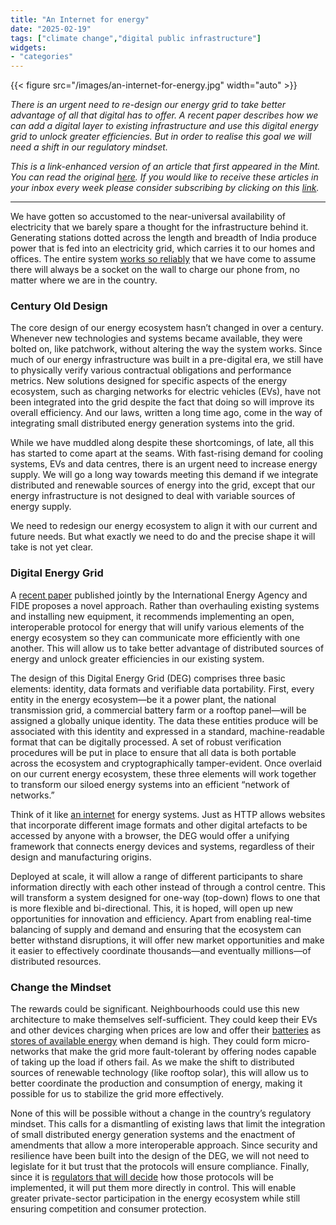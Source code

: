 ```yaml
---
title: "An Internet for energy"
date: "2025-02-19"
tags: ["climate change","digital public infrastructure"]
widgets: 
- "categories"
---
```


{{< figure src="/images/an-internet-for-energy.jpg" width="auto" >}}

_There is an urgent need to re-design our energy grid to take better advantage of all that digital has to offer. A recent paper describes how we can add a digital layer to existing infrastructure and use this digital energy grid to unlock greater efficiencies. But in order to realise this goal we will need a shift in our regulatory mindset._

<!--more-->
_This is a link-enhanced version of an article that first appeared in the Mint. You can read the original [here](https://www.livemint.com/opinion/online-views/network-of-networks-data-systems-india-electricity-supply-renewable-energy-grid-rooftop-solar-wind-green-energy-deg-11739776278088.html). If you would like to receive these articles in your inbox every week please consider subscribing by clicking on this [link](https://paragraph.xyz/@exmachina)._

---

We have gotten so accustomed to the near-universal availability of electricity that we barely spare a thought for the infrastructure behind it. Generating stations dotted across the length and breadth of India produce power that is fed into an electricity grid, which carries it to our homes and offices. The entire system [works so reliably](https://science.howstuffworks.com/environmental/energy/power.htm) that we have come to assume there will always be a socket on the wall to charge our phone from, no matter where we are in the country.

### Century Old Design

The core design of our energy ecosystem hasn’t changed in over a century. Whenever new technologies and systems became available, they were bolted on, like patchwork, without altering the way the system works. Since much of our energy infrastructure was built in a pre-digital era, we still have to physically verify various contractual obligations and performance metrics. New solutions designed for specific aspects of the energy ecosystem, such as charging networks for electric vehicles (EVs), have not been integrated into the grid despite the fact that doing so will improve its overall efficiency. And our laws, written a long time ago, come in the way of integrating small distributed energy generation systems into the grid.

While we have muddled along despite these shortcomings, of late, all this has started to come apart at the seams. With fast-rising demand for cooling systems, EVs and data centres, there is an urgent need to increase energy supply. We will go a long way towards meeting this demand if we integrate distributed and renewable sources of energy into the grid, except that our energy infrastructure is not designed to deal with variable sources of energy supply.

We need to redesign our energy ecosystem to align it with our current and future needs. But what exactly we need to do and the precise shape it will take is not yet clear.

### Digital Energy Grid

A [recent paper](https://energy.becknprotocol.io/wp-content/uploads/2025/01/DIGITAL_fide-deg-paper-250212-v13-1.pdf) published jointly by the International Energy Agency and FIDE proposes a novel approach. Rather than overhauling existing systems and installing new equipment, it recommends implementing an open, interoperable protocol for energy that will unify various elements of the energy ecosystem so they can communicate more efficiently with one another. This will allow us to take better advantage of distributed sources of energy and unlock greater efficiencies in our existing system.

The design of this Digital Energy Grid (DEG) comprises three basic elements: identity, data formats and verifiable data portability. First, every entity in the energy ecosystem—be it a power plant, the national transmission grid, a commercial battery farm or a rooftop panel—will be assigned a globally unique identity. The data these entities produce will be associated with this identity and expressed in a standard, machine-readable format that can be digitally processed. A set of robust verification procedures will be put in place to ensure that all data is both portable across the ecosystem and cryptographically tamper-evident. Once overlaid on our current energy ecosystem, these three elements will work together to transform our siloed energy systems into an efficient “network of networks.”

Think of it like [an internet](https://computer.howstuffworks.com/internet/basics/internet.htm?s1sid=oufth1ctj4hzfiw7mxctppun&srch_tag=vuwmtuq3pb6ki4tsuukuqmlerxep3yzl) for energy systems. Just as HTTP allows websites that incorporate different image formats and other digital artefacts to be accessed by anyone with a browser, the DEG would offer a unifying framework that connects energy devices and systems, regardless of their design and manufacturing origins.

Deployed at scale, it will allow a range of different participants to share information directly with each other instead of through a control centre. This will transform a system designed for one-way (top-down) flows to one that is more flexible and bi-directional. This, it is hoped, will open up new opportunities for innovation and efficiency. Apart from enabling real-time balancing of supply and demand and ensuring that the ecosystem can better withstand disruptions, it will offer new market opportunities and make it easier to effectively coordinate thousands—and eventually millions—of distributed resources.

### Change the Mindset

The rewards could be significant. Neighbourhoods could use this new architecture to make themselves self-sufficient. They could keep their EVs and other devices charging when prices are low and offer their [batteries](https://exmachina.in/28/02/2018/battery-harmonization-will-help-electric-vehicles/) as [stores of available energy](https://exmachina.in/30/06/2021/the-v2g-opportunity/) when demand is high. They could form micro-networks that make the grid more fault-tolerant by offering nodes capable of taking up the load if others fail. As we make the shift to distributed sources of renewable technology (like rooftop solar), this will allow us to better coordinate the production and consumption of energy, making it possible for us to stabilize the grid more effectively.

None of this will be possible without a change in the country’s regulatory mindset. This calls for a dismantling of existing laws that limit the integration of small distributed energy generation systems and the enactment of amendments that allow a more interoperable approach. Since security and resilience have been built into the design of the DEG, we will not need to legislate for it but trust that the protocols will ensure compliance. Finally, since it is [regulators that will decide](https://exmachina.in/09/11/2022/data-governance-the-dpi-way/) how those protocols will be implemented, it will put them more directly in control. This will enable greater private-sector participation in the energy ecosystem while still ensuring competition and consumer protection.